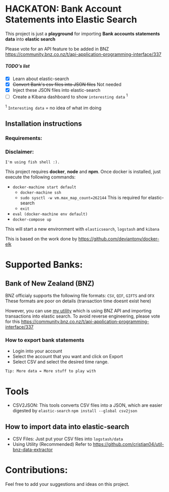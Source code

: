 # HACKATON: Bank Account Statements into Elastic Search
This project is just a **playground** for importing **Bank accounts statements data** into **elastic search**

Please vote for an API feature to be added in BNZ
https://community.bnz.co.nz/t/api-application-programming-interface/337

##### TODO's list 

- [x] Learn about elastic-search
- [x] ~~Convert Bank's csv files into JSON files~~ Not needed
- [x] Inject these JSON files into elastic-search
- [ ] Create a Kibana dashboard to show `interesting data` <sup>1</sup>

<sup>1</sup> `Interesting data` = no idea of what im doing

## Installation instructions

### Requirements:

### Disclaimer:
`
I'm using fish shell :).
`

This project requires **docker**, **node** and **npm**. Once docker is installed, just execute the following commands:

- `docker-machine start default`
  - `docker-machine ssh`
  - `sudo sysctl -w vm.max_map_count=262144` This is required for elastic-search
  - `exit`
- `eval (docker-machine env default)`
- `docker-compose up`

This will start a new environment with `elasticsearch`, `logstash` and `kibana`

This is based on the work done by https://github.com/deviantony/docker-elk

# Supported Banks:

## Bank of New Zealand (BNZ)

BNZ officialy supports the following file formats: `CSV`, `QIF`, `GIFTS` and `OFX`
These formats are poor on details (transaction time doesnt exist here)

However, you can use [my utility](https://github.com/cristian04/util-bnz-data-extractor) which is using BNZ API and importing transactions into elastic search. To avoid reverse engineering, please vote for this https://community.bnz.co.nz/t/api-application-programming-interface/337

### How to export bank statements
- Login into your account
- Select the account that you want and click on Export
- Select CSV and select the desired time range.

`Tip: More data = More stuff to play with`

# Tools

- CSV2JSON: This tools converts CSV files into a JSON, which are easier digested by `elastic-search`
  `npm install --global csv2json`

## How to import data into elastic-search

- CSV Files: Just put your CSV files into `logstash/data`
- Using Utility (Recommended) Refer to https://github.com/cristian04/util-bnz-data-extractor

# Contributions:
Feel free to add your suggestions and ideas on this project.
